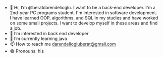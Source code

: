 - 👋 Hi, I’m @beratdarendelioglu. I want to be a back-end developer. I'm a 2nd-year PC programs student. I'm interested in software development. I have learned OOP, algorithms, and SQL in my studies and have worked on some small projects. I want to develop myself in these areas and find a job.
- 👀 I’m interested in back end developer
- 🌱 I’m currently learning java
- 📫 How to reach me darendeliogluberat@gmail.com
- 😄 Pronouns: his


<!---
beratdarendelioglu/beratdarendelioglu is a ✨ special ✨ repository because its `README.md` (this file) appears on your GitHub profile.
You can click the Preview link to take a look at your changes.
--->
